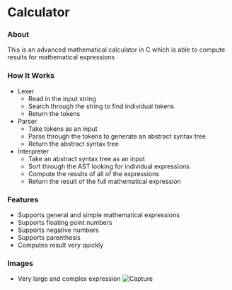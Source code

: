 
# Calculator

### About
This is an advanced mathematical calculator in C which is able to compute results for mathematical expressions

### How It Works
- Lexer
  - Read in the input string
  - Search through the string to find individual tokens
  - Return the tokens
- Parser
  - Take tokens as an input
  - Parse through the tokens to generate an abstract syntax tree
  - Return the abstract syntax tree
- Interpreter
  - Take an abstract syntax tree as an input
  - Sort through the AST looking for individual expressions
  - Compute the results of all of the expressions
  - Return the result of the full mathematical expression

### Features
- Supports general and simple mathematical expressions
- Supports floating point numbers
- Supports negative numbers
- Supports parenthesis
- Computes result very quickly

### Images

- Very large and complex expression
![Capture](https://user-images.githubusercontent.com/97055625/168841224-90fba1c3-c31f-4520-8d77-5e8457b27749.PNG)
